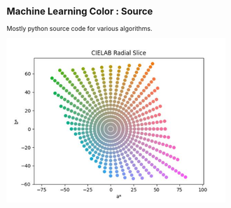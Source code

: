 
## Machine Learning Color : Source

Mostly python source code for various algorithms.

<img src="mlcolor_sampleplane/mlcolor_radial_slice-01.jpg" width=500px>
